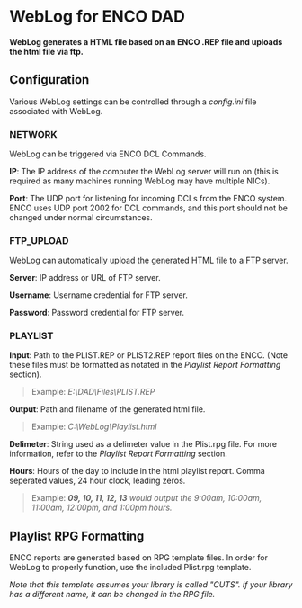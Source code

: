# WebLog for ENCO DAD

#### WebLog generates a HTML file based on an ENCO .REP file and uploads the html file via ftp.

## Configuration

Various WebLog settings can be controlled through a *config.ini* file associated with WebLog.

### NETWORK

WebLog can be triggered via ENCO DCL Commands.

**IP**: The IP address of the computer the WebLog server will run on (this is required as many machines running WebLog may have multiple NICs).

**Port**: The UDP port for listening for incoming DCLs from the ENCO system. ENCO uses UDP port 2002 for DCL commands, and this port should not be changed under normal circumstances.

### FTP_UPLOAD

WebLog can automatically upload the generated HTML file to a FTP server.

**Server**: IP address or URL of FTP server.

**Username**: Username credential for FTP server.

**Password**: Password credential for FTP server.

### PLAYLIST

**Input**: Path to the PLIST.REP or PLIST2.REP report files on the ENCO. (Note these files must be formatted as notated in the *Playlist Report Formatting* section).

> Example: *E:\DAD\Files\PLIST.REP*

**Output**: Path and filename of the generated html file.

> Example: *C:\WebLog\Playlist.html*

**Delimeter**: String used as a delimeter value in the Plist.rpg file. For more information, refer to the *Playlist Report Formatting* section.

**Hours**: Hours of the day to include in the html playlist report. Comma seperated values, 24 hour clock, leading zeros.

> Example: ***09, 10, 11, 12, 13*** *would output the 9:00am, 10:00am, 11:00am, 12:00pm, and 1:00pm hours.*

## Playlist RPG Formatting

ENCO reports are generated based on RPG template files. In order for WebLog to properly function, use the included Plist.rpg template.

*Note that this template assumes your library is called "CUTS". If your library has a different name, it can be changed in the RPG file.*
